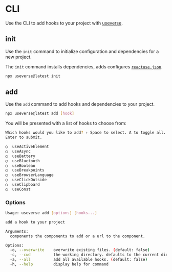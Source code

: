 # CLI

Use the CLI to add hooks to your project with [useverse](https://www.npmjs.com/package/useverse).

## init

Use the `init` command to initialize configuration and dependencies for a new project.

The `init` command installs dependencies, adds configures [`reactuse.json`](./reactuse-json.html).

```bash
npx useverse@latest init
```

## add

Use the `add` command to add hooks and dependencies to your project.

```bash
npx useverse@latest add [hook]
```

You will be presented with a list of hooks to choose from:

```bash
Which hooks would you like to add? › Space to select. A to toggle all.
Enter to submit.

◯  useActiveElement
◯  useAsync
◯  useBattery
◯  useBluetooth
◯  useBoolean
◯  useBreakpoints
◯  useBrowserLanguage
◯  useClickOutside
◯  useClipboard
◯  useConst
```

### Options

```bash
Usage: useverse add [options] [hooks...]

add a hook to your project

Arguments:
  components the components to add or a url to the component.

Options:
  -o, --overwrite    overwrite existing files. (default: false)
  -c, --cwd          the working directory. defaults to the current directory.
  -a, --all          add all available hooks. (default: false)
  -h, --help         display help for command
```
